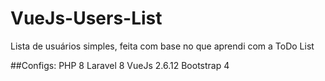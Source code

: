# VueJs-Users-List
Lista de usuários simples, feita com base no que aprendi com a ToDo List

##Configs:
PHP 8
Laravel 8
VueJs 2.6.12
Bootstrap 4
